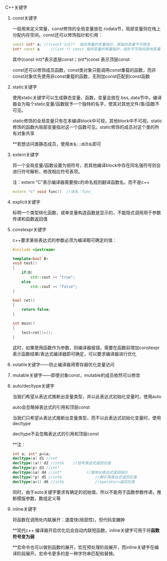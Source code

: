 C++关键字

1. const关键字

   一般用来定义常量，const修饰的全局变量放在.rodata节，局部变量则在栈上分配内存空间。const还可以修饰指针和引用：

   ```c++
   const int* a; //(const int)*  指向常量的变量指针，其指向变量不可修改
   int* const a 	//(int *) const 指向变量的常量指针，指针不可指向其他变量
   ```

   其中(const int)*表示底层const；(int\*)const 表示顶层const

   const还可以修饰成员函数，const类对象只能调用const重载的函数，而非const对象优先使用非const重载的函数，无则加const匹配到const函数

2. static关键字

   使用static关键字可以生成静态变量、函数，变量会放在.bss,.data节中。编译器会为每个static变量/函数赋予一个独特的名字，使其对其他文件/类/函数不可见。

   static修饰的全局变量只有在本编译block中可视，其他block中不可视。static修饰的函数内局部变量指对这一个函数可见。static修饰的成员对这个类的所有对象共享

   **若想访问类静态成员，使用`类名::成员名`即可

3. extern关键字

   将一个全局变量/函数设置为弱符号，若其他编译block中存在同名强符号则会进行符号解析，修改相应符号表项。

   注：extern “C”表示编译器需要按c的命名规则翻译函数名，而不是c++

   ```c++
   extern "c" void func()  //译名：func_
   ```

4. explicit关键字

   标明一个类型转化函数，或单变量构造函数是显示的，不能隐式调用用于参数传递和函数返回值

5. constexpr关键字

   c++要求某些表达式的参数必须为编译期可确定的值：

   ```c++
   #include <iostream>
   
   template<bool B>
   void test()
   {
       if(B)
           std::cout << "true";
       else
           std::cout << "false";
   }
   
   bool ret()
   {
       return false;
   }
   
   int main()
   {
       test<ret()>();
   }
   ```

   这时，如果使用函数作为参数，则编译器报错。需要在函数前增加constexpr表示函数结果/表达式编译器即可确定，可以要求编译器进行优化

6. volatile关键字——防止编译器用寄存器优化变量访问

7. mutable关键字——即使对象const，mutable的成员依然可以修改

8. auto/decltype关键字

   当我们希望从表达式推断出变量类型，并以此表达式初始化变量时，使用auto

   auto会忽略掉表达式的引用和顶层const

   当我们只希望从表达式推断出变量类型，而不以此表达式初始化变量时，使用decltype

   decltype不会忽略表达式的引用和顶层const

   **注：

   ```c++
   int a; int* p=&a;
   decltype(a) d1 //int
   decltype((a)) d2 //int&    //括号表达式返回左值
   decltype(p) d3 //int*
   decltype(&a) d4 //int*			//取地址表达式返回指针
   decltype(*p) d5 //int&				//解引用表达式返回左值
   decltype(a=1) d6 //int&				//operator=返回左值
   ```

   同时，由于auto关键字要求有确定的初始值，所以不能用于函数参数传递，推断模版参数，数组定义等

9. inline关键字

   将函数在调用处内联展开：速度快(局部性)，但代码变臃肿

   \**现代c++ 编译器开启优化后会自动内联短函数，inline关键字可用于将**函数符号变为弱**

   **宏命令也可以做到函数的展开，宏在预处理阶段展开，而inline关键字在编译阶段展开。宏命令更多的是一种字符串匹配和替换。

   

   

   